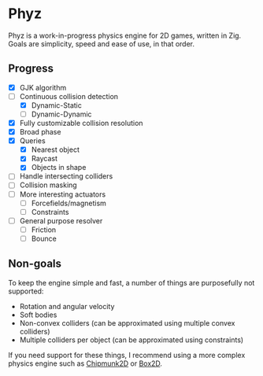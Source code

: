 # Phyz

Phyz is a work-in-progress physics engine for 2D games, written in Zig.
Goals are simplicity, speed and ease of use, in that order.

## Progress

- [x] GJK algorithm
- [ ] Continuous collision detection
	- [x] Dynamic-Static
	- [ ] Dynamic-Dynamic
- [x] Fully customizable collision resolution
- [x] Broad phase
- [x] Queries
	- [x] Nearest object
	- [x] Raycast
	- [x] Objects in shape
- [ ] Handle intersecting colliders
- [ ] Collision masking
- [ ] More interesting actuators
	- [ ] Forcefields/magnetism
	- [ ] Constraints
- [ ] General purpose resolver
	- [ ] Friction
	- [ ] Bounce

## Non-goals

To keep the engine simple and fast, a number of things are purposefully not supported:

- Rotation and angular velocity
- Soft bodies
- Non-convex colliders (can be approximated using multiple convex colliders)
- Multiple colliders per object (can be approximated using constraints)

If you need support for these things, I recommend using a more complex physics engine
such as [Chipmunk2D] or [Box2D].

[Chipmunk2D]: https://chipmunk-physics.net/
[Box2D]: https://box2d.org/

